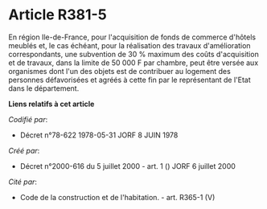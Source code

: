 # Article R381-5

En région Ile-de-France, pour l'acquisition de fonds de commerce d'hôtels meublés et, le cas échéant, pour la réalisation des
travaux d'amélioration correspondants, une subvention de 30 % maximum des coûts d'acquisition et de travaux, dans la limite
de 50 000 F par chambre, peut être versée aux organismes dont l'un des objets est de contribuer au logement des personnes
défavorisées et agréés à cette fin par le représentant de l'Etat dans le département.

**Liens relatifs à cet article**

_Codifié par_:

  - Décret n°78-622 1978-05-31 JORF 8 JUIN 1978

_Créé par_:

  - Décret n°2000-616 du 5 juillet 2000 - art. 1 () JORF 6 juillet 2000

_Cité par_:

  - Code de la construction et de l'habitation. - art. R365-1 (V)

